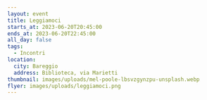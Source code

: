 ```yaml
---
layout: event
title: Leggiamoci
starts_at: 2023-06-20T20:45:00
ends_at: 2023-06-20T22:45:00
all_day: false
tags:
  - Incontri
location:
  city: Bareggio
  address: Biblioteca, via Marietti
thumbnail: images/uploads/mel-poole-lbsvzgynzpu-unsplash.webp
flyer: images/uploads/leggiamoci.png
---
```

